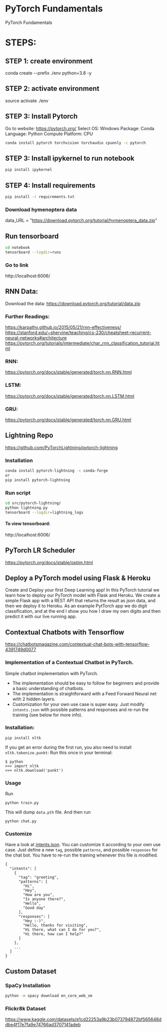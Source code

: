 # PyTorch Fundamentals
PyTorch Fundamentals

# STEPS:

## STEP 1: create environment
conda create --prefix ./env python=3.8 -y

## STEP 2:  activate environment
source activate ./env

## STEP 3: Install Pytorch
Go to website: https://pytorch.org/
Select OS: Windows
Package: Conda
Language: Python
Compute Platform: CPU

```bash
conda install pytorch torchvision torchaudio cpuonly -c pytorch
```

## STEP 3: Install ipykernel to run notebook

```bash
pip install ipykernel
```

## STEP 4: Install requirements

```bash
pip install -r requirements.txt
```

### Download hymenoptera data
data_URL = "https://download.pytorch.org/tutorial/hymenoptera_data.zip"

## Run tensorboard

```bash
cd notebook
tensorboard --logdir=runs
```

### Go to link
http://localhost:6006/

## RNN Data:
Download the data: https://download.pytorch.org/tutorial/data.zip

### Further Readings:

https://karpathy.github.io/2015/05/21/rnn-effectiveness/
https://stanford.edu/~shervine/teaching/cs-230/cheatsheet-recurrent-neural-networks#architecture
https://pytorch.org/tutorials/intermediate/char_rnn_classification_tutorial.html

### RNN:
https://pytorch.org/docs/stable/generated/torch.nn.RNN.html

### LSTM:
https://pytorch.org/docs/stable/generated/torch.nn.LSTM.html

### GRU:
https://pytorch.org/docs/stable/generated/torch.nn.GRU.html


## Lightning Repo
https://github.com/PyTorchLightning/pytorch-lightning

### Installation
```bash
conda install pytorch-lightning -c conda-forge
or
pip install pytorch-lightning
```

### Run script
```bash
cd src/pytorch-lightning/
python lightning.py
tensorboard --logdir=lightning_logs
```
#### To view tensorboard:
http://localhost:6006/


## PyTorch LR Scheduler 
https://pytorch.org/docs/stable/optim.html


## Deploy a PyTorch model using Flask & Heroku

Create and Deploy your first Deep Learning app! In this PyTorch tutorial we learn how to deploy our PyTorch model with Flask and Heroku.
We create a simple Flask app with a REST API that returns the result as json data, and then we deploy it to Heroku. As an example PytTorch app we do digit classification, and at the end I show you how I draw my own digits and then predict it with our live running app.


## Contextual Chatbots with Tensorflow
https://chatbotsmagazine.com/contextual-chat-bots-with-tensorflow-4391749d0077

### Implementation of a Contextual Chatbot in PyTorch.  
Simple chatbot implementation with PyTorch. 

- The implementation should be easy to follow for beginners and provide a basic understanding of chatbots.
- The implementation is straightforward with a Feed Forward Neural net with 2 hidden layers.
- Customization for your own use case is super easy. Just modify `intents.json` with possible patterns and responses and re-run the training (see below for more info).

### Installation:
 ```console
pip install nltk
 ```

If you get an error during the first run, you also need to install `nltk.tokenize.punkt`:
Run this once in your terminal:
 ```console
$ python
>>> import nltk
>>> nltk.download('punkt')
```

### Usage
Run
```console
python train.py
```
This will dump `data.pth` file. And then run
```console
python chat.py
```

### Customize
Have a look at [intents.json](intents.json). You can customize it according to your own use case. Just define a new `tag`, possible `patterns`, and possible `responses` for the chat bot. You have to re-run the training whenever this file is modified.
```console
{
  "intents": [
    {
      "tag": "greeting",
      "patterns": [
        "Hi",
        "Hey",
        "How are you",
        "Is anyone there?",
        "Hello",
        "Good day"
      ],
      "responses": [
        "Hey :-)",
        "Hello, thanks for visiting",
        "Hi there, what can I do for you?",
        "Hi there, how can I help?"
      ]
    },
    ...
  ]
}
```

## Custom Dataset

### SpaCy Installation
``` bash
python -m spacy download en_core_web_sm
```

### Flickr8k Dataset
https://www.kaggle.com/datasets/e1cd22253a9b23b073794872bf565648ddbe4f17e7fa9e74766ad3707141adeb

